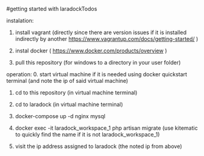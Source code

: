 #getting started with laradockTodos

instalation:

1. install vagrant (directly since there are version issues if it is installed indirectly by another https://www.vagrantup.com/docs/getting-started/  )


2. instal docker (  https://www.docker.com/products/overview   )


3. pull this repository (for windows to a directory in your user folder)




operation:
0. start virtual machine if it is needed using docker quickstart terminal (and note the ip of said virtual machine)


1. cd to this repository (in virtual machine terminal)


2. cd to laradock (in virtual machine terminal)


3. docker-compose up -d  nginx mysql


4. docker exec -it laradock_workspace_1 php artisan migrate  (use kitematic to quickly find the name if it is not laradock_workspace_1)


5. visit the ip address assigned to laradock (the noted ip from above)


